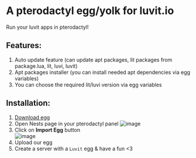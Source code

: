 # A pterodactyl egg/yolk for luvit.io
Run your luvit apps in pterodactyl!

## Features:
1. Auto update feature (can update apt packages, lit packages from package.lua, lit, luvi, luvit)
2. Apt packages installer (you can install needed apt dependencies via egg variables)
3. You can choose the required lit/luvi version via egg variables

## Installation:
1. <a id="raw-url" href="https://github.com/Be1zebub/yolks/raw/master/egg.json" title="Download egg" download="luvit-egg.json" target="_blank">Download egg</a>
2. Open Nests page in your pterodactyl panel
![image](https://user-images.githubusercontent.com/34854689/175773747-329af86c-19b5-4e34-9f41-4fc2b9293ef5.png)
3. Click on **Import Egg** button  
![image](https://user-images.githubusercontent.com/34854689/175773972-078bb5b8-d9ba-48a5-a2bc-45a0ac5ee7ee.png)
4. Upload our egg
5. Create a server with a `Luvit` egg & have a fun <3